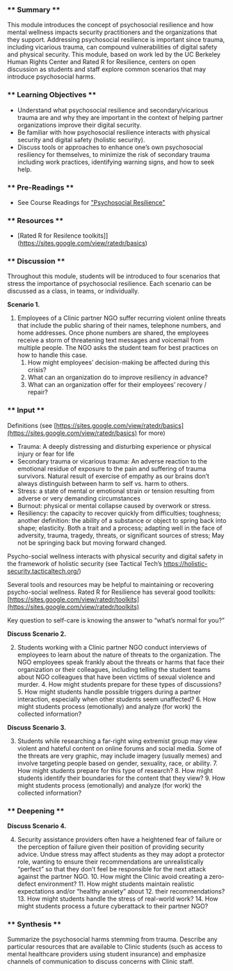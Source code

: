 ### ** Summary **

This module introduces the concept of psychosocial resilience and how mental wellness impacts security practitioners and the organizations that they support. Addressing psychosocial resilience is important since trauma, including vicarious trauma, can compound vulnerabilities of digital safety and physical security. This module, based on work led by the UC Berkeley Human Rights Center and Rated R for Resilience, centers on open discussion as students and staff explore common scenarios that may introduce psychosocial harms.

### ** Learning Objectives **

*   Understand what psychosocial resilience and secondary/vicarious trauma are and why they are important in the context of helping partner organizations improve their digital security.
*   Be familiar with how psychosocial resilience interacts with physical security and digital safety (holistic security).
*   Discuss tools or approaches to enhance one’s own psychosocial resiliency for themselves, to minimize the risk of secondary trauma including work practices, identifying warning signs, and how to seek help.

### ** Pre-Readings **

* See Course Readings for ["Psychosocial Resilience"](../../../Consolidated_Bibliography#resilience)

### ** Resources **

* [Rated R for Resilence toolkits]](https://sites.google.com/view/ratedr/basics) 

### ** Discussion **

Throughout this module, students will be introduced to four scenarios that stress the importance of psychosocial resilience. Each scenario can be discussed as a class, in teams, or individually.

**Scenario 1.**

1. Employees of a Clinic partner NGO suffer recurring violent online threats that include the public sharing of their names, telephone numbers, and home addresses. Once phone numbers are shared, the employees receive a storm of threatening text messages and voicemail from multiple people. The NGO asks the student team for best practices on how to handle this case.
    1. How might employees’ decision-making be affected during this crisis?
    2. What can an organization do to improve resiliency in advance?
    3. What can an organization offer for their employees’ recovery / repair?


### ** Input **

Definitions (see [https://sites.google.com/view/ratedr/basics](https://sites.google.com/view/ratedr/basics) for more)

*   Trauma: A deeply distressing and disturbing experience or physical injury or fear for life
*   Secondary trauma or vicarious trauma: An adverse reaction to the emotional residue of exposure to the pain and suffering of trauma survivors. Natural result of exercise of empathy as our brains don’t always distinguish between harm to self vs. harm to others.
*   Stress: a state of mental or emotional strain or tension resulting from adverse or very demanding circumstances
*   Burnout: physical or mental collapse caused by overwork or stress.
*   Resiliency: the capacity to recover quickly from difficulties; toughness; another definition: the ability of a substance or object to spring back into shape; elasticity. Both a trait and a process; adapting well in the face of adversity, trauma, tragedy, threats, or significant sources of stress; May not be springing back but moving forward changed.

Psycho-social wellness interacts with physical security and digital safety in the framework of holistic security (see Tactical Tech’s https://holistic-security.tacticaltech.org/)

Several tools and resources may be helpful to maintaining or recovering psycho-social wellness. Rated R for Resilience has several good toolkits: [https://sites.google.com/view/ratedr/toolkits](https://sites.google.com/view/ratedr/toolkits)

Key question to self-care is knowing the answer to “what’s normal for you?”

**Discuss Scenario 2.**

2. Students working with a Clinic partner NGO conduct interviews of employees to learn about the nature of threats to the organization. The NGO employees speak frankly about the threats or harms that face their organization or their colleagues, including telling the student teams about NGO colleagues that have been victims of sexual violence and murder.
    4. How might students prepare for these types of discussions?
    5. How might students handle possible triggers during a partner interaction, especially when other students seem unaffected?
    6. How might students process (emotionally) and analyze (for work) the collected information?

**Discuss Scenario 3.**

3. Students while researching a far-right wing extremist group may view violent and hateful content on online forums and social media. Some of the threats are very graphic, may include imagery (usually memes) and involve targeting people based on gender, sexuality, race, or ability.
    7. How might students prepare for this type of research?
    8. How might students identify their boundaries for the content that they view?
    9. How might students process (emotionally) and analyze (for work) the collected information?

### ** Deepening **

**Discuss Scenario 4.**

4. Security assistance providers often have a heightened fear of failure or the perception of failure given their position of providing security advice. Undue stress may affect students as they may adopt a protector role, wanting to ensure their recommendations are unrealistically “perfect” so that they don’t feel be responsible for the next attack against the partner NGO.
    10. How might the Clinic avoid creating a zero-defect environment?
    11. How might students maintain realistic expectations and/or “healthy anxiety” about
    12. their recommendations?
    13. How might students handle the stress of real-world work?
    14. How might students process a future cyberattack to their partner NGO?

### ** Synthesis **

Summarize the psychosocial harms stemming from trauma. Describe any particular resources that are available to Clinic students (such as access to mental healthcare providers using student insurance) and emphasize channels of communication to discuss concerns with Clinic staff.

